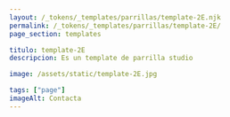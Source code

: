 ```yaml
---
layout: /_tokens/_templates/parrillas/template-2E.njk
permalink: /_tokens/_templates/parrillas/template-2E/
page_section: templates

titulo: template-2E
descripcion: Es un template de parrilla studio

image: /assets/static/template-2E.jpg

tags: ["page"]
imageAlt: Contacta
---
```

